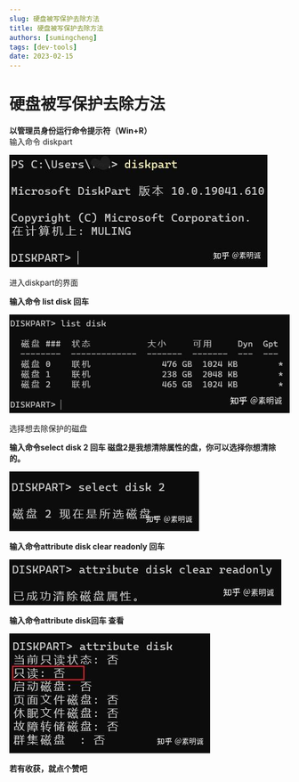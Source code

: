 ```yaml
---
slug: 硬盘被写保护去除方法
title: 硬盘被写保护去除方法
authors: [sumingcheng]
tags: [dev-tools]
date: 2023-02-15
---
```


# 硬盘被写保护去除方法



 



**以管理员身份运行命令提示符（Win+R）**  
输入命令 diskpart

![ac8cf4f43d23deb3ca13feee79d8d4c5](../image/ac8cf4f43d23deb3ca13feee79d8d4c5.jpg)

 进入diskpart的界面

  
  

  
**输入命令 list disk 回车** 

![6d1be1bd4b9799e56998a4239db9a4b2](../image/6d1be1bd4b9799e56998a4239db9a4b2.jpg)

选择想去除保护的磁盘

  
  

  
 **输入命令select disk 2 回车 磁盘2是我想清除属性的盘，你可以选择你想清除的。**  


![b6ffde537c4db7fba628a27a434b7cdc](../image/b6ffde537c4db7fba628a27a434b7cdc.jpg)

 **输入命令attribute disk clear readonly 回车** 

![f83aa4b0abc59a80d1ae2da400e8b261](../image/f83aa4b0abc59a80d1ae2da400e8b261.jpg)

 **输入命令attribute disk回车 查看** 

![3985a37d8156a85a0ff3e1e647791681](../image/3985a37d8156a85a0ff3e1e647791681.jpg)

  
  
**若有收获，就点个赞吧**